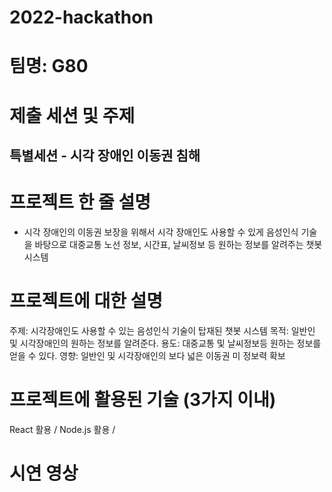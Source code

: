 # 2022-hackathon

# 팀명: G80

# 제출 세션 및 주제

## 특별세션 - 시각 장애인 이동권 침해

# 프로젝트 한 줄 설명

- 시각 장애인의 이동권 보장을 위해서 시각 장애인도 사용할 수 있게 음성인식 기술을 바탕으로 대중교통 노선 정보, 시간표, 날씨정보 등 원하는 정보를 알려주는 챗봇 시스템

# 프로젝트에 대한 설명

주제: 시각장애인도 사용할 수 있는 음성인식 기술이 탑재된 챗봇 시스템
목적: 일반인 및 시각장애인의 원하는 정보를 알려준다.
용도: 대중교통 및 날씨정보등 원하는 정보를 얻을 수 있다.
영향: 일반인 및 시각장애인의 보다 넓은 이동권 미 정보력 확보

# 프로젝트에 활용된 기술 (3가지 이내)

React 활용 / Node.js 활용 / 

# 시연 영상
